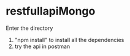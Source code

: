 # restfullapiMongo
Enter the directory 
  1. "npm install" to install all the dependencies
  2.  try the api in postman
